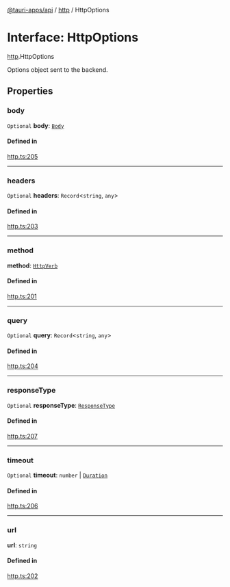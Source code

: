 [@tauri-apps/api](../README.md) / [http](../modules/http.md) / HttpOptions

# Interface: HttpOptions

[http](../modules/http.md).HttpOptions

Options object sent to the backend.

## Properties

### body

 `Optional` **body**: [`Body`](../classes/http.Body.md)

#### Defined in

[http.ts:205](https://github.com/tauri-apps/tauri/blob/47666c4/tooling/api/src/http.ts#L205)

___

### headers

 `Optional` **headers**: `Record`<`string`, `any`\>

#### Defined in

[http.ts:203](https://github.com/tauri-apps/tauri/blob/47666c4/tooling/api/src/http.ts#L203)

___

### method

 **method**: [`HttpVerb`](../modules/http.md#httpverb)

#### Defined in

[http.ts:201](https://github.com/tauri-apps/tauri/blob/47666c4/tooling/api/src/http.ts#L201)

___

### query

 `Optional` **query**: `Record`<`string`, `any`\>

#### Defined in

[http.ts:204](https://github.com/tauri-apps/tauri/blob/47666c4/tooling/api/src/http.ts#L204)

___

### responseType

 `Optional` **responseType**: [`ResponseType`](../enums/http.ResponseType.md)

#### Defined in

[http.ts:207](https://github.com/tauri-apps/tauri/blob/47666c4/tooling/api/src/http.ts#L207)

___

### timeout

 `Optional` **timeout**: `number` \| [`Duration`](http.Duration.md)

#### Defined in

[http.ts:206](https://github.com/tauri-apps/tauri/blob/47666c4/tooling/api/src/http.ts#L206)

___

### url

 **url**: `string`

#### Defined in

[http.ts:202](https://github.com/tauri-apps/tauri/blob/47666c4/tooling/api/src/http.ts#L202)

